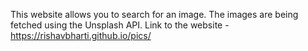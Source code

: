 This website allows you to search for an image.
The images are being fetched using the Unsplash API.
Link to the website - https://rishavbharti.github.io/pics/
